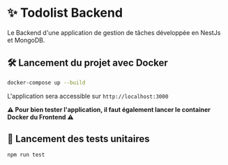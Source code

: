 # ✨ Todolist Backend

Le Backend d'une application de gestion de tâches développée en NestJs et MongoDB.

## 🛠️ Lancement du projet avec Docker

```bash
docker-compose up --build
```

L'application sera accessible sur `http://localhost:3000`

**⚠️ Pour bien tester l'application, il faut également lancer le container Docker du Frontend ⚠️**

## 🧪 Lancement des tests unitaires

```bash
npm run test
```

